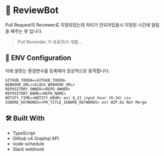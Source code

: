 # 🚀 ReviewBot

Pull Request의 Reviewer로 지정되었는데 처리가 안되어있을시 지정된 시간에 알림을 해주는 봇 입니다.

> Pull Reminder 가 유료여서 개발...

## 🚨 ENV Configuration
아래 알맞는 환경변수를 등록해야 정상적으로 동작합니다. 

```text
GITHUB_TOKEN=<GITHUB_TOKEN>
WEBHOOK_URL=<SLACK_WEBHOOK_URL>
REPOSITORY_OWNER=<REPO_OWNER>
REPOSITORY_NAME=<REPO_NAME> 
NOTIFY_TIME=<NOTIFY_HOUR> ex) 8,22 input hour (0-24) csv 
IGNORE_KEYWORDS=<PR_TITLE_IGNORE_KEYWORDS> ex) WIP,Do Not Merge
```

## 🛠 Built With 

* TypeScript
* Github v4 Graphql API 
* node-schedule
* Slack webhook

